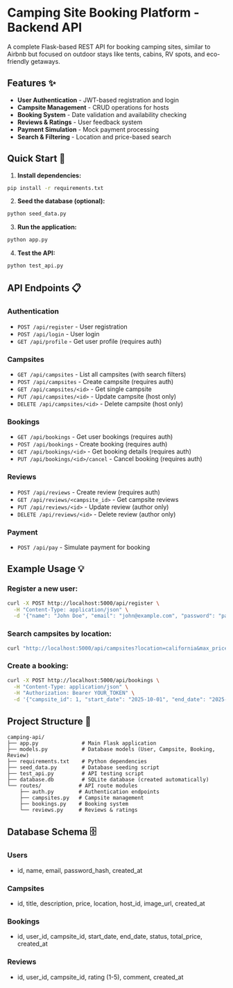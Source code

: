 # Camping Site Booking Platform - Backend API

A complete Flask-based REST API for booking camping sites, similar to Airbnb but focused on outdoor stays like tents, cabins, RV spots, and eco-friendly getaways.

## Features ✨

-    **User Authentication** - JWT-based registration and login
-    **Campsite Management** - CRUD operations for hosts
-    **Booking System** - Date validation and availability checking
-    **Reviews & Ratings** - User feedback system
-    **Payment Simulation** - Mock payment processing
-    **Search & Filtering** - Location and price-based search

## Quick Start 🚀

1. **Install dependencies:**

```bash
pip install -r requirements.txt
```

2. **Seed the database (optional):**

```bash
python seed_data.py
```

3. **Run the application:**

```bash
python app.py
```

4. **Test the API:**

```bash
python test_api.py
```

## API Endpoints 📋

### Authentication

-    `POST /api/register` - User registration
-    `POST /api/login` - User login
-    `GET /api/profile` - Get user profile (requires auth)

### Campsites

-    `GET /api/campsites` - List all campsites (with search filters)
-    `POST /api/campsites` - Create campsite (requires auth)
-    `GET /api/campsites/<id>` - Get single campsite
-    `PUT /api/campsites/<id>` - Update campsite (host only)
-    `DELETE /api/campsites/<id>` - Delete campsite (host only)

### Bookings

-    `GET /api/bookings` - Get user bookings (requires auth)
-    `POST /api/bookings` - Create booking (requires auth)
-    `GET /api/bookings/<id>` - Get booking details (requires auth)
-    `PUT /api/bookings/<id>/cancel` - Cancel booking (requires auth)

### Reviews

-    `POST /api/reviews` - Create review (requires auth)
-    `GET /api/reviews/<campsite_id>` - Get campsite reviews
-    `PUT /api/reviews/<id>` - Update review (author only)
-    `DELETE /api/reviews/<id>` - Delete review (author only)

### Payment

-    `POST /api/pay` - Simulate payment for booking

## Example Usage 💡

### Register a new user:

```bash
curl -X POST http://localhost:5000/api/register \
  -H "Content-Type: application/json" \
  -d '{"name": "John Doe", "email": "john@example.com", "password": "password123"}'
```

### Search campsites by location:

```bash
curl "http://localhost:5000/api/campsites?location=california&max_price=100"
```

### Create a booking:

```bash
curl -X POST http://localhost:5000/api/bookings \
  -H "Content-Type: application/json" \
  -H "Authorization: Bearer YOUR_TOKEN" \
  -d '{"campsite_id": 1, "start_date": "2025-10-01", "end_date": "2025-10-03"}'
```

## Project Structure 📁

```
camping-api/
├── app.py              # Main Flask application
├── models.py           # Database models (User, Campsite, Booking, Review)
├── requirements.txt    # Python dependencies
├── seed_data.py        # Database seeding script
├── test_api.py         # API testing script
├── database.db         # SQLite database (created automatically)
└── routes/            # API route modules
    ├── auth.py        # Authentication endpoints
    ├── campsites.py   # Campsite management
    ├── bookings.py    # Booking system
    └── reviews.py     # Reviews & ratings
```

## Database Schema 🗄️

### Users

-    id, name, email, password_hash, created_at

### Campsites

-    id, title, description, price, location, host_id, image_url, created_at

### Bookings

-    id, user_id, campsite_id, start_date, end_date, status, total_price, created_at

### Reviews

-    id, user_id, campsite_id, rating (1-5), comment, created_at
